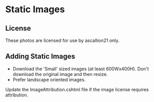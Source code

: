 ﻿# Static Images

## License

These photos are licensed for use by ascallion21 only.

## Adding Static Images

- Download the 'Small' sized images (at least 600Wx400H). Don't download the original image and then resize.
- Prefer landscape oriented images.

Update the ImageAttribution.cshtml file if the image license requires attribution.
